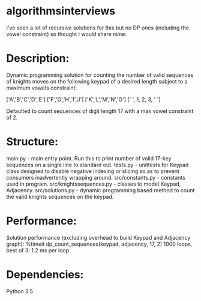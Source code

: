 # algorithmsinterviews

I've seen a lot of recursive solutions for this but no DP ones (including the vowel constraint) so thought I would share mine:

Description:
============
Dynamic programming solution for counting the number of valid sequences of knights moves on the following keypad of a desired length subject to a maximum vowels constraint:

['A','B','C','D','E']
['F','G','H','I','J']
['K','L','M','N','O']
[' ', 1,  2,  3, ' ']

Defaulted to count sequences of digit length 17 with a max vowel constraint of 2.

Structure:
============

main.py - main entry point. Run this to print number of valid 17-key sequences on a single line to standard out.
tests.py - unittests for Keypad class designed to disable negative indexing or slicing so as to prevent consumers inadvertently wrapping around.
src/constants.py - constants used in program.
src/knightssequences.py - classes to model Keypad, Adjacency. 
src/solutions.py - dynamic programming based method to count the valid knights sequences on the keypad.

Performance:
============

Solution performance (excluding overhead to build Keypad and Adjacency graph):
 %timeit dp_count_sequences(keypad, adjacency, 17, 2)
1000 loops, best of 3: 1.2 ms per loop

Dependencies:
============
Python 3.5